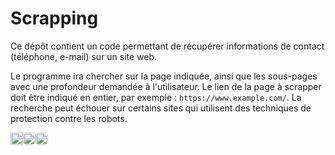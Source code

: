 # Scrapping
Ce dépôt contient un code permettant de récupérer informations de contact
(téléphone, e-mail) sur un site web.

Le programme ira chercher sur la page indiquée, ainsi que les sous-pages
avec une profondeur demandée à l'utilisateur. Le lien de la page à scrapper doit être indiqué en entier,
par exemple : `https://www.example.com/`. La recherche peut échouer sur certains sites qui
utilisent des techniques de protection contre les robots.

<div align="right" style="display: flex">
    <img src="https://visitor-badge.glitch.me/badge?page_id=Th3o-D/Scrapping&left_color=gray&right_color=blue" height="20"/>
    <a href="https://github.com/theodubus" alt="https://github.com/theodubus"><img height="20" style="border-radius: 5px" src="https://img.shields.io/static/v1?style=for-the-badge&label=CREE%20PAR&message=theo d&color=1182c2"></a>
    <a href="LICENSE" alt="license"><img style="border-radius: 5px" height="20" src="https://img.shields.io/static/v1?style=for-the-badge&label=LICENCE&message=MIT&color=1182c2"></a>
</div>
